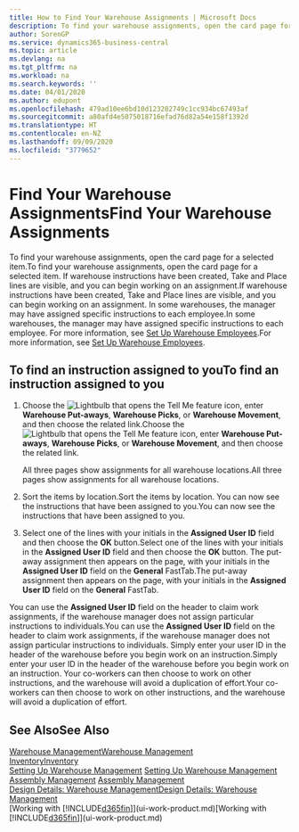 ```yaml
---
title: How to Find Your Warehouse Assignments | Microsoft Docs
description: To find your warehouse assignments, open the card page for a selected item. If warehouse instructions have been created, Take and Place lines are visible, and you can begin working on an assignment. In some warehouses, the manager may have assigned specific instructions to each employee.
author: SorenGP
ms.service: dynamics365-business-central
ms.topic: article
ms.devlang: na
ms.tgt_pltfrm: na
ms.workload: na
ms.search.keywords: ''
ms.date: 04/01/2020
ms.author: edupont
ms.openlocfilehash: 479ad10ee6bd10d123202749c1cc934bc67493af
ms.sourcegitcommit: a80afd4e5075018716efad76d82a54e158f1392d
ms.translationtype: HT
ms.contentlocale: en-NZ
ms.lasthandoff: 09/09/2020
ms.locfileid: "3779652"
---
```

# <a name="find-your-warehouse-assignments"></a><span data-ttu-id="48c5b-105">Find Your Warehouse Assignments</span><span class="sxs-lookup"><span data-stu-id="48c5b-105">Find Your Warehouse Assignments</span></span>
<span data-ttu-id="48c5b-106">To find your warehouse assignments, open the card page for a selected item.</span><span class="sxs-lookup"><span data-stu-id="48c5b-106">To find your warehouse assignments, open the card page for a selected item.</span></span> <span data-ttu-id="48c5b-107">If warehouse instructions have been created, Take and Place lines are visible, and you can begin working on an assignment.</span><span class="sxs-lookup"><span data-stu-id="48c5b-107">If warehouse instructions have been created, Take and Place lines are visible, and you can begin working on an assignment.</span></span> <span data-ttu-id="48c5b-108">In some warehouses, the manager may have assigned specific instructions to each employee.</span><span class="sxs-lookup"><span data-stu-id="48c5b-108">In some warehouses, the manager may have assigned specific instructions to each employee.</span></span> <span data-ttu-id="48c5b-109">For more information, see [Set Up Warehouse Employees](warehouse-how-to-set-up-warehouse-employees.md).</span><span class="sxs-lookup"><span data-stu-id="48c5b-109">For more information, see [Set Up Warehouse Employees](warehouse-how-to-set-up-warehouse-employees.md).</span></span>

## <a name="to-find-an-instruction-assigned-to-you"></a><span data-ttu-id="48c5b-110">To find an instruction assigned to you</span><span class="sxs-lookup"><span data-stu-id="48c5b-110">To find an instruction assigned to you</span></span>  
1.  <span data-ttu-id="48c5b-111">Choose the ![Lightbulb that opens the Tell Me feature](media/ui-search/search_small.png "Tell me what you want to do") icon, enter **Warehouse Put-aways**, **Warehouse Picks**, or **Warehouse Movement**, and then choose the related link.</span><span class="sxs-lookup"><span data-stu-id="48c5b-111">Choose the ![Lightbulb that opens the Tell Me feature](media/ui-search/search_small.png "Tell me what you want to do") icon, enter **Warehouse Put-aways**, **Warehouse Picks**, or **Warehouse Movement**, and then choose the related link.</span></span>

    <span data-ttu-id="48c5b-112">All three pages show assignments for all warehouse locations.</span><span class="sxs-lookup"><span data-stu-id="48c5b-112">All three pages show assignments for all warehouse locations.</span></span>  

2. <span data-ttu-id="48c5b-113">Sort the items by location.</span><span class="sxs-lookup"><span data-stu-id="48c5b-113">Sort the items by location.</span></span> <span data-ttu-id="48c5b-114">You can now see the instructions that have been assigned to you.</span><span class="sxs-lookup"><span data-stu-id="48c5b-114">You can now see the instructions that have been assigned to you.</span></span>  
3. <span data-ttu-id="48c5b-115">Select one of the lines with your initials in the **Assigned User ID** field and then choose the **OK** button.</span><span class="sxs-lookup"><span data-stu-id="48c5b-115">Select one of the lines with your initials in the **Assigned User ID** field and then choose the **OK** button.</span></span> <span data-ttu-id="48c5b-116">The put-away assignment then appears on the page, with your initials in the **Assigned User ID** field on the **General** FastTab.</span><span class="sxs-lookup"><span data-stu-id="48c5b-116">The put-away assignment then appears on the page, with your initials in the **Assigned User ID** field on the **General** FastTab.</span></span>  

<span data-ttu-id="48c5b-117">You can use the **Assigned User ID** field on the header to claim work assignments, if the warehouse manager does not assign particular instructions to individuals.</span><span class="sxs-lookup"><span data-stu-id="48c5b-117">You can use the **Assigned User ID** field on the header to claim work assignments, if the warehouse manager does not assign particular instructions to individuals.</span></span> <span data-ttu-id="48c5b-118">Simply enter your user ID in the header of the warehouse before you begin work on an instruction.</span><span class="sxs-lookup"><span data-stu-id="48c5b-118">Simply enter your user ID in the header of the warehouse before you begin work on an instruction.</span></span> <span data-ttu-id="48c5b-119">Your co-workers can then choose to work on other instructions, and the warehouse will avoid a duplication of effort.</span><span class="sxs-lookup"><span data-stu-id="48c5b-119">Your co-workers can then choose to work on other instructions, and the warehouse will avoid a duplication of effort.</span></span>  

## <a name="see-also"></a><span data-ttu-id="48c5b-120">See Also</span><span class="sxs-lookup"><span data-stu-id="48c5b-120">See Also</span></span>  
[<span data-ttu-id="48c5b-121">Warehouse Management</span><span class="sxs-lookup"><span data-stu-id="48c5b-121">Warehouse Management</span></span>](warehouse-manage-warehouse.md)  
[<span data-ttu-id="48c5b-122">Inventory</span><span class="sxs-lookup"><span data-stu-id="48c5b-122">Inventory</span></span>](inventory-manage-inventory.md)  
<span data-ttu-id="48c5b-123">[Setting Up Warehouse Management](warehouse-setup-warehouse.md)   </span><span class="sxs-lookup"><span data-stu-id="48c5b-123">[Setting Up Warehouse Management](warehouse-setup-warehouse.md)   </span></span>  
<span data-ttu-id="48c5b-124">[Assembly Management](assembly-assemble-items.md)  </span><span class="sxs-lookup"><span data-stu-id="48c5b-124">[Assembly Management](assembly-assemble-items.md)  </span></span>  
[<span data-ttu-id="48c5b-125">Design Details: Warehouse Management</span><span class="sxs-lookup"><span data-stu-id="48c5b-125">Design Details: Warehouse Management</span></span>](design-details-warehouse-management.md)  
<span data-ttu-id="48c5b-126">[Working with [!INCLUDE[d365fin](includes/d365fin_md.md)]](ui-work-product.md)</span><span class="sxs-lookup"><span data-stu-id="48c5b-126">[Working with [!INCLUDE[d365fin](includes/d365fin_md.md)]](ui-work-product.md)</span></span> 
